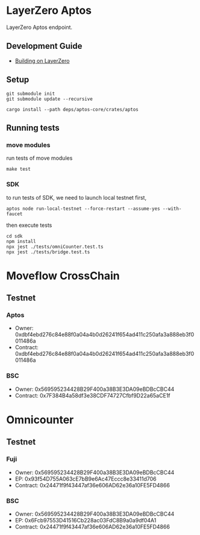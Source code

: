 # LayerZero Aptos

LayerZero Aptos endpoint.

## Development Guide

- [Building on LayerZero](apps/README.md)

## Setup

```shell
git submodule init
git submodule update --recursive

cargo install --path deps/aptos-core/crates/aptos
```

## Running tests

### move modules

run tests of move modules

```shell
make test
```

### SDK

to run tests of SDK, we need to launch local testnet first,

```shell
aptos node run-local-testnet --force-restart --assume-yes --with-faucet
```

then execute tests
```shell
cd sdk
npm install
npx jest ./tests/omniCounter.test.ts
npx jest ./tests/bridge.test.ts
```

# Moveflow CrossChain
## Testnet
### Aptos
* Owner: 0xdbf4ebd276c84e88f0a04a4b0d26241f654ad411c250afa3a888eb3f0011486a
* Contract: 0xdbf4ebd276c84e88f0a04a4b0d26241f654ad411c250afa3a888eb3f0011486a
### BSC
* Owner: 0x569595234428B29F400a38B3E3DA09eBDBcCBC44
* Contract: 0x7F384B4a58df3e38CDF74727Cfbf9D22a65aCE1f

# Omnicounter
## Testnet
### Fuji
* Owner: 0x569595234428B29F400a38B3E3DA09eBDBcCBC44
* EP: 0x93f54D755A063cE7bB9e6Ac47Eccc8e33411d706
* Contract: 0x24471f9f43447af36e606AD62e36a10FE5FD4866
### BSC
* Owner: 0x569595234428B29F400a38B3E3DA09eBDBcCBC44
* EP: 0x6Fcb97553D41516Cb228ac03FdC8B9a0a9df04A1
* Contract: 0x24471f9f43447af36e606AD62e36a10FE5FD4866